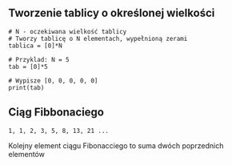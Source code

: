 ## Tworzenie tablicy o określonej wielkości

```
# N - oczekiwana wielkość tablicy
# Tworzy tablicę o N elementach, wypełnioną zerami
tablica = [0]*N

# Przyklad: N = 5
tab = [0]*5

# Wypisze [0, 0, 0, 0, 0]
print(tab)
```

## Ciąg Fibbonaciego

`1, 1, 2, 3, 5, 8, 13, 21 ...`

Kolejny element ciągu Fibonacciego to suma dwóch poprzednich elementów